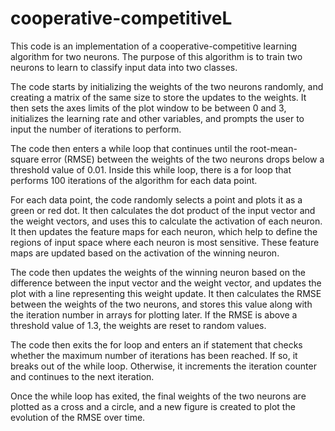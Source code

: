 # cooperative-competitiveL
This code is an implementation of a cooperative-competitive learning algorithm for two neurons. The purpose of this algorithm is to train two neurons to learn to classify input data into two classes.

The code starts by initializing the weights of the two neurons randomly, and creating a matrix of the same size to store the updates to the weights. It then sets the axes limits of the plot window to be between 0 and 3, initializes the learning rate and other variables, and prompts the user to input the number of iterations to perform.

The code then enters a while loop that continues until the root-mean-square error (RMSE) between the weights of the two neurons drops below a threshold value of 0.01. Inside this while loop, there is a for loop that performs 100 iterations of the algorithm for each data point.

For each data point, the code randomly selects a point and plots it as a green or red dot. It then calculates the dot product of the input vector and the weight vectors, and uses this to calculate the activation of each neuron. It then updates the feature maps for each neuron, which help to define the regions of input space where each neuron is most sensitive. These feature maps are updated based on the activation of the winning neuron.

The code then updates the weights of the winning neuron based on the difference between the input vector and the weight vector, and updates the plot with a line representing this weight update. It then calculates the RMSE between the weights of the two neurons, and stores this value along with the iteration number in arrays for plotting later. If the RMSE is above a threshold value of 1.3, the weights are reset to random values.

The code then exits the for loop and enters an if statement that checks whether the maximum number of iterations has been reached. If so, it breaks out of the while loop. Otherwise, it increments the iteration counter and continues to the next iteration.

Once the while loop has exited, the final weights of the two neurons are plotted as a cross and a circle, and a new figure is created to plot the evolution of the RMSE over time.
